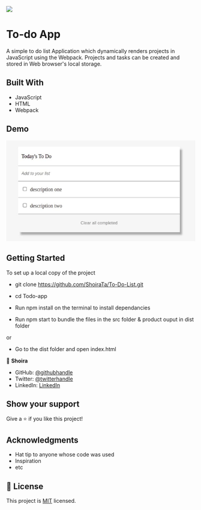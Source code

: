 ![](https://img.shields.io/badge/Microverse-blueviolet)

# To-do App

A simple to do list Application which dynamically renders projects in JavaScript using the Webpack. Projects and tasks can be created and stored in Web browser's local storage.

## Built With

- JavaScript
- HTML
- Webpack

## Demo

![](demo-todo.jpg)

## Getting Started

To set up a local copy of the project

- git clone https://github.com/ShoiraTa/To-Do-List.git

- cd Todo-app

- Run npm install on the terminal to install dependancies

- Run npm start to bundle the files in the src folder & product ouput in dist folder

or

- Go to the dist folder and open index.html

👤 **Shoira**

- GitHub: [@githubhandle](linkedin.com/in/shoira-tashpulatova-bab4a7122)
- Twitter: [@twitterhandle](https://twitter.com/Shoira03)
- LinkedIn: [LinkedIn](https://www.linkedin.com/feed/)

## Show your support

Give a ⭐️ if you like this project!

## Acknowledgments

- Hat tip to anyone whose code was used
- Inspiration
- etc

## 📝 License

This project is [MIT](lic.url) licensed.
